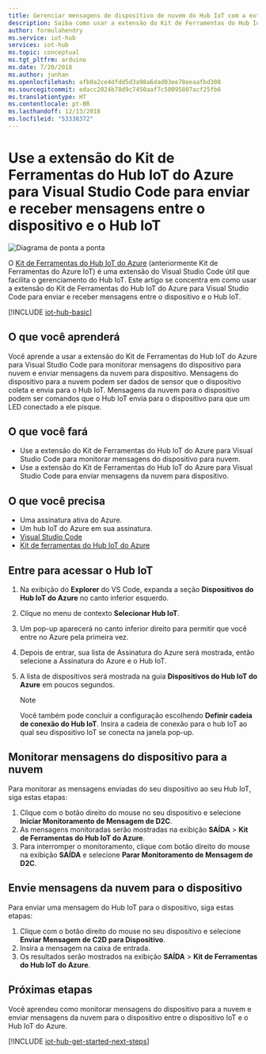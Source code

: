 ```yaml
---
title: Gerenciar mensagens de dispositivo de nuvem do Hub IoT com a extensão do Kit de Ferramentas do Hub IoT do Azure para Visual Studio Code | Microsoft Docs
description: Saiba como usar a extensão do Kit de Ferramentas do Hub IoT do Azure para Visual Studio Code para monitorar mensagens de dispositivo para nuvem e enviar mensagens da nuvem para o dispositivo no Hub IoT do Azure.
author: formulahendry
ms.service: iot-hub
services: iot-hub
ms.topic: conceptual
ms.tgt_pltfrm: arduino
ms.date: 7/20/2018
ms.author: junhan
ms.openlocfilehash: afb0a2ce4dfdd5d3a98a6dad03ee78eeaafbd308
ms.sourcegitcommit: edacc2024b78d9c7450aaf7c50095807acf25fb6
ms.translationtype: HT
ms.contentlocale: pt-BR
ms.lasthandoff: 12/13/2018
ms.locfileid: "53338372"
---
```

# <a name="use-azure-iot-hub-toolkit-extension-for-visual-studio-code-to-send-and-receive-messages-between-your-device-and-iot-hub"></a>Use a extensão do Kit de Ferramentas do Hub IoT do Azure para Visual Studio Code para enviar e receber mensagens entre o dispositivo e o Hub IoT

![Diagrama de ponta a ponta](media/iot-hub-get-started-e2e-diagram/2.png)

O [Kit de Ferramentas do Hub IoT do Azure](https://marketplace.visualstudio.com/items?itemName=vsciot-vscode.azure-iot-toolkit) (anteriormente Kit de Ferramentas do Azure IoT) é uma extensão do Visual Studio Code útil que facilita o gerenciamento do Hub IoT. Este artigo se concentra em como usar a extensão do Kit de Ferramentas do Hub IoT do Azure para Visual Studio Code para enviar e receber mensagens entre o dispositivo e o Hub IoT.

[!INCLUDE [iot-hub-basic](../../includes/iot-hub-basic-partial.md)]

## <a name="what-you-will-learn"></a>O que você aprenderá

Você aprende a usar a extensão do Kit de Ferramentas do Hub IoT do Azure para Visual Studio Code para monitorar mensagens do dispositivo para nuvem e enviar mensagens da nuvem para dispositivo. Mensagens do dispositivo para a nuvem podem ser dados de sensor que o dispositivo coleta e envia para o Hub IoT. Mensagens da nuvem para o dispositivo podem ser comandos que o Hub IoT envia para o dispositivo para que um LED conectado a ele pisque.

## <a name="what-you-will-do"></a>O que você fará

- Use a extensão do Kit de Ferramentas do Hub IoT do Azure para Visual Studio Code para monitorar mensagens do dispositivo para nuvem.
- Use a extensão do Kit de Ferramentas do Hub IoT do Azure para Visual Studio Code para enviar mensagens da nuvem para dispositivo.

## <a name="what-you-need"></a>O que você precisa

- Uma assinatura ativa do Azure.
- Um hub IoT do Azure em sua assinatura.
- [Visual Studio Code](https://code.visualstudio.com/)
- [Kit de ferramentas do Hub IoT do Azure](https://marketplace.visualstudio.com/items?itemName=vsciot-vscode.azure-iot-toolkit)

## <a name="sign-in-to-access-your-iot-hub"></a>Entre para acessar o Hub IoT

1. Na exibição do **Explorer** do VS Code, expanda a seção **Dispositivos do Hub IoT do Azure** no canto inferior esquerdo.
1. Clique no menu de contexto **Selecionar Hub IoT**.
1. Um pop-up aparecerá no canto inferior direito para permitir que você entre no Azure pela primeira vez.
1. Depois de entrar, sua lista de Assinatura do Azure será mostrada, então selecione a Assinatura do Azure e o Hub IoT.
1. A lista de dispositivos será mostrada na guia **Dispositivos do Hub IoT do Azure** em poucos segundos.

   > [!Note]
   > Você também pode concluir a configuração escolhendo **Definir cadeia de conexão do Hub IoT**. Insira a cadeia de conexão para o hub IoT ao qual seu dispositivo IoT se conecta na janela pop-up.
   
## <a name="monitor-device-to-cloud-messages"></a>Monitorar mensagens do dispositivo para a nuvem

Para monitorar as mensagens enviadas do seu dispositivo ao seu Hub IoT, siga estas etapas:

1. Clique com o botão direito do mouse no seu dispositivo e selecione **Iniciar Monitoramento de Mensagem de D2C**.
1. As mensagens monitoradas serão mostradas na exibição **SAÍDA** > **Kit de Ferramentas do Hub IoT do Azure**.
1. Para interromper o monitoramento, clique com botão direito do mouse na exibição **SAÍDA** e selecione **Parar Monitoramento de Mensagem de D2C**.

## <a name="send-cloud-to-device-messages"></a>Envie mensagens da nuvem para o dispositivo

Para enviar uma mensagem do Hub IoT para o dispositivo, siga estas etapas:

1. Clique com o botão direito do mouse no seu dispositivo e selecione **Enviar Mensagem de C2D para Dispositivo**. 
1. Insira a mensagem na caixa de entrada.
1. Os resultados serão mostrados na exibição **SAÍDA** > **Kit de Ferramentas do Hub IoT do Azure**.

## <a name="next-steps"></a>Próximas etapas

Você aprendeu como monitorar mensagens do dispositivo para a nuvem e enviar mensagens da nuvem para o dispositivo entre o dispositivo IoT e o Hub IoT do Azure.

[!INCLUDE [iot-hub-get-started-next-steps](../../includes/iot-hub-get-started-next-steps.md)]
